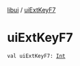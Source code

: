 [libui](index.md) / [uiExtKeyF7](./ui-ext-key-f7.md)

# uiExtKeyF7

`val uiExtKeyF7: `[`Int`](https://kotlinlang.org/api/latest/jvm/stdlib/kotlin/-int/index.html)